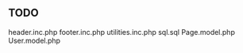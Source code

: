 ## TODO ##

<Directory>
	<includes>
		header.inc.php
		footer.inc.php
		utilities.inc.php
	<misc>
		sql.sql
	<models>
		Page.model.php
		User.model.php
	<template>
		<startbootstrap>
	<views>
		add_page.view.php
		archive.view.php
		edit_page.view.php
		delete_page.view.php
		read_page.view.php
		user_login.view.php
		user_logout.view.php
		user_register.view.php
	.gitignore
	.todo.md
	add_page.php
	archive.php
	edit_page.php
	delete_page.php
	read_page.php
	user_login.php
	user_logout.php
	user_register.php

TODO: 

1. <del>make sure dir browsing is off</del>
2. make dir look like above
3. <del>add sql.sql to .gitignore</del>
4. <del>try PDOException in edit_page.php</del>
5. <del>add ':' to the array token in edit_page.php</del>
6. <del>add .todo.md with all of this info</del>
7. <del>remove utilities.inc.php from all commits
	https://git-scm.com/book/en/v2/Git-Tools-Rewriting-History#Changing-Multiple-Commit-Messages</del>
8. clean up all git repos
9. remove non-essential depends from <startbootstrap>
10. look at the Unity3D cert overview pdf for styling 
	https://certification.unity.com/themes/certification/docs/exam-objectives/certified-programmer/UCP_Exam_Objectives_ENG.pdf
11. add comments
12. add registration page
13. seo friendly urls and routing
14. re-write with static implementation of PDO?
15. __fix add_page view__
